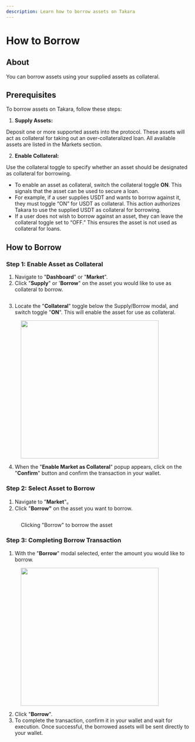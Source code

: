 ```yaml
---
description: Learn how to borrow assets on Takara
---
```


# How to Borrow

## About

You can borrow assets using your supplied assets as collateral.

## **Prerequisites**

To borrow assets on Takara, follow these steps:

1. **Supply Assets:**

Deposit one or more supported assets into the protocol. These assets will act as collateral for taking out an over-collateralized loan. All available assets are listed in the Markets section.

2. **Enable Collateral:**

Use the collateral toggle to specify whether an asset should be designated as collateral for borrowing.

* To enable an asset as collateral, switch the collateral toggle **ON**. This signals that the asset can be used to secure a loan.
* For example, if a user supplies USDT and wants to borrow against it, they must toggle “ON” for USDT as collateral. This action authorizes Takara to use the supplied USDT as collateral for borrowing.
* If a user does not wish to borrow against an asset, they can leave the collateral toggle set to “OFF.” This ensures the asset is not used as collateral for loans.

## How to Borrow

### Step 1: Enable Asset as Collateral

1. Navigate to "**Dashboard**" or "**Market**".
2. Click "**Supply**" or '**Borrow**" on the asset you would like to use as collateral to borrow.

<figure><img src="../../.gitbook/assets/Screenshot 2025-01-23 at 9.02.29 PM.png" alt=""><figcaption></figcaption></figure>

3. Locate the "**Collateral**" toggle below the Supply/Borrow modal, and switch toggle "**ON**". This will enable the asset for use as collateral.

<div align="left"><figure><img src="../../.gitbook/assets/Screenshot 2025-01-23 at 9.07.12 PM.png" alt="" width="375"><figcaption></figcaption></figure></div>

4. When the "**Enable Market as Collateral**" popup appears, click on the "**Confirm**" button and confirm the transaction in your wallet.

### Step 2: Select Asset to Borrow

1. Navigate to "**Market**"。
2. Click "**Borrow"** on the asset you want to borrow.

<figure><img src="../../.gitbook/assets/Screenshot 2025-01-23 at 9.10.27 PM.png" alt=""><figcaption><p>Clicking "Borrow" to borrow the asset</p></figcaption></figure>

### Step 3: Completing Borrow Transaction

1. With the "**Borrow**" modal selected, enter the amount you would like to borrow.

<div align="left"><figure><img src="../../.gitbook/assets/Screenshot 2025-01-23 at 9.12.05 PM.png" alt="" width="375"><figcaption></figcaption></figure></div>

2. Click "**Borrow**".
3. To complete the transaction, confirm it in your wallet and wait for execution. Once successful, the borrowed assets will be sent directly to your wallet.
